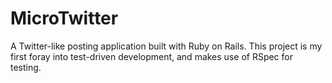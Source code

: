 # MicroTwitter

A Twitter-like posting application built with Ruby on Rails. This project is my first foray into test-driven development, and makes use of RSpec for testing.